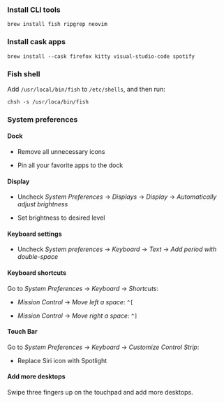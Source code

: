 
### Install CLI tools

```
brew install fish ripgrep neovim
```

### Install cask apps

```
brew install --cask firefox kitty visual-studio-code spotify
```

### Fish shell

Add `/usr/local/bin/fish` to `/etc/shells`, and then run:

```
chsh -s /usr/loca/bin/fish
```

### System preferences

#### Dock

- Remove all unnecessary icons

- Pin all your favorite apps to the dock

#### Display

- Uncheck *System Preferences* -> *Displays* -> *Display* -> *Automatically adjust brightness*

- Set brightness to desired level

#### Keyboard settings

- Uncheck *System preferences* -> *Keyboard* -> *Text* -> *Add period with double-space*

#### Keyboard shortcuts

Go to *System Preferences* -> *Keyboard* -> *Shortcuts*:

- *Mission Control* -> *Move left a space*: `^[`

- *Mission Control* -> *Move right a space*: `^]`

#### Touch Bar

Go to *System Preferences* -> *Keyboard* -> *Customize Control Strip*:

- Replace Siri icon with Spotlight

#### Add more desktops

Swipe three fingers up on the touchpad and add more desktops.


